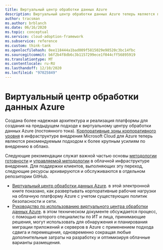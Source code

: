 ```yaml
---
title: Виртуальный центр обработки данных Azure
description: Виртуальный центр обработки данных Azure теперь является платформой внедрения Microsoft Cloud для Azure. Сведения о ресурсах, доступных для поддержки этого перехода.
author: tracsman
ms.author: brblanch
ms.date: 06/16/2020
ms.topic: conceptual
ms.service: cloud-adoption-framework
ms.subservice: reference
ms.custom: think-tank
ms.openlocfilehash: 0ee118444a1bad009f5815029e98520c3bc14fbc
ms.sourcegitcommit: b6f2b4f8db6c3b1157299ece1f044cff56895919
ms.translationtype: MT
ms.contentlocale: ru-RU
ms.lasthandoff: 12/10/2020
ms.locfileid: "97025849"
---
```

<!-- docutune:ignore "Azure Virtual Datacenter" -->

# <a name="azure-virtual-datacenter"></a>Виртуальный центр обработки данных Azure

Создана более надежная архитектура и реализация платформы для создания на предыдущем подходе к виртуальному центру обработки данных Azure (постоянного тока). [Корпоративные зоны корпоративного уровня](../ready/enterprise-scale/index.md) в инфраструктуре внедрения Microsoft Cloud для Azure теперь являются рекомендуемым подходом к более крупным усилиям по внедрению в облако.

Следующие рекомендации служат важной частью основы [методологии готовности](../ready/index.md) и [управляемой методологии](../govern/index.md) в облачной инфраструктуре внедрения. Для поддержки клиентов, выполняющих эту переход, следующие ресурсы архивируются и обслуживаются в отдельном репозитории GitHub.

- [Виртуальный центр обработки данных Azure](https://raw.githubusercontent.com/microsoft/CloudAdoptionFramework/master/archive/vdc/Azure_Virtual_Datacenter.pdf). в этой электронной книге показано, как развертывать корпоративные рабочие нагрузки на облачную платформу Azure с учетом существующих политик безопасности и сети.
- [Руководство по использованию виртуального центра обработки данных Azure](https://raw.githubusercontent.com/microsoft/CloudAdoptionFramework/master/archive/vdc/Azure_Virtual_Datacenter_Lift_and_Shift_Guide.pdf). в этом техническом документе обсуждается процесс, с помощью которого специалисты по ИТ и лица, принимающие решения, могут использовать для обнаружения и планирования миграции приложений и серверов в Azure с применением подхода сдвига и перемещения, одновременно сокращая любые дополнительные затраты на разработку и оптимизируя облачные варианты размещения.
